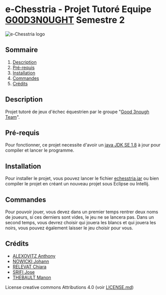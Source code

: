 # e-Chesstria - Projet Tutoré Equipe [G00D3N0UGHT](https://git-iutinfo.unice.fr/good3nought) Semestre 2

![e-Chesstria logo](https://git-iutinfo.unice.fr/good3nought/echesstria/blob/master/logo.png "--")

## Sommaire

1. [Description](#Description)
2. [Pré-requis](#Pré-requis)
3. [Installation](#Installation)
4. [Commandes](#Commandes)
5. [Crédits](#Crédits)

## Description

Projet tutoré de jeux d'échec équestrien par le groupe "[Good 3nough Team](https://git-iutinfo.unice.fr/good3nought)".

## Pré-requis

Pour fonctionner, ce projet necessite d'avoir un [java JDK SE 1.8](https://www.oracle.com/technetwork/java/javase/downloads/jdk8-downloads-2133151.html) à jour pour compiler et lancer le programme.

## Installation

Pour installer le projet, vous pouvez lancer le fichier [echesstria.jar](#) ou bien compiler le projet en créant un nouveau projet sous Eclipse ou Intellij.

## Commandes

Pour pouvoir jouer, vous devez dans un premier temps rentrer deux noms de joueurs, si ces derniers sont vides, le jeu ne se lancera pas. Dans un second temps, vous devrez choisir qui jouera les blancs et qui jouera les noirs, vous pouvez également laisser le jeu choisir pour vous.

## Crédits

- [ALEXOVITZ Anthony](https://git-iutinfo.unice.fr/aa700867)
- [NOWICKI Johann](https://git-iutinfo.unice.fr/nj715143)
- [RELEVAT Chiara](https://git-iutinfo.unice.fr/rc804998)
- [SRIFI Jose](https://git-iutinfo.unice.fr/sj801446)
- [THEBAULT Manon](https://git-iutinfo.unice.fr/tm802036)

License creative commons Attributions 4.0 (voir [LICENSE.md](https://git-iutinfo.unice.fr/good3nought/echesstria/blob/master/LICENSE.md))
